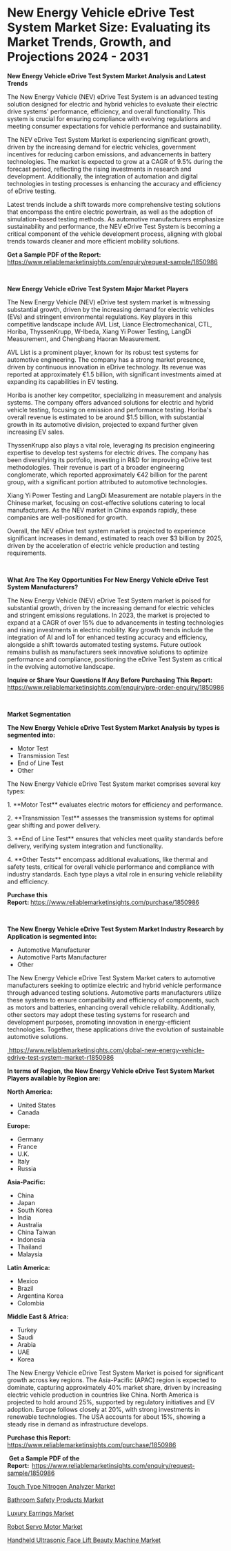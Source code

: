 <p><h1>New Energy Vehicle eDrive Test System Market Size: Evaluating its Market Trends, Growth, and Projections 2024 - 2031</h1></p><p><strong>New Energy Vehicle eDrive Test System Market Analysis and Latest Trends</strong></p>
<p><p>The New Energy Vehicle (NEV) eDrive Test System is an advanced testing solution designed for electric and hybrid vehicles to evaluate their electric drive systems' performance, efficiency, and overall functionality. This system is crucial for ensuring compliance with evolving regulations and meeting consumer expectations for vehicle performance and sustainability. </p><p>The NEV eDrive Test System Market is experiencing significant growth, driven by the increasing demand for electric vehicles, government incentives for reducing carbon emissions, and advancements in battery technologies. The market is expected to grow at a CAGR of 9.5% during the forecast period, reflecting the rising investments in research and development. Additionally, the integration of automation and digital technologies in testing processes is enhancing the accuracy and efficiency of eDrive testing. </p><p>Latest trends include a shift towards more comprehensive testing solutions that encompass the entire electric powertrain, as well as the adoption of simulation-based testing methods. As automotive manufacturers emphasize sustainability and performance, the NEV eDrive Test System is becoming a critical component of the vehicle development process, aligning with global trends towards cleaner and more efficient mobility solutions.</p></p>
<p><strong>Get a Sample PDF of the Report:&nbsp;</strong> <a href="https://www.reliablemarketinsights.com/enquiry/request-sample/1850986?utm_campaign=1400&utm_medium=2&utm_source=Github&utm_content=ia&utm_term=17102024&utm_id=new-energy-vehicle-edrive-test-system">https://www.reliablemarketinsights.com/enquiry/request-sample/1850986</a></p>
<p>&nbsp;</p>
<p><strong>New Energy Vehicle eDrive Test System Major Market Players</strong></p>
<p><p>The New Energy Vehicle (NEV) eDrive test system market is witnessing substantial growth, driven by the increasing demand for electric vehicles (EVs) and stringent environmental regulations. Key players in this competitive landscape include AVL List, Liance Electromechanical, CTL, Horiba, ThyssenKrupp, W-Ibeda, Xiang Yi Power Testing, LangDi Measurement, and Chengbang Haoran Measurement. </p><p>AVL List is a prominent player, known for its robust test systems for automotive engineering. The company has a strong market presence, driven by continuous innovation in eDrive technology. Its revenue was reported at approximately €1.5 billion, with significant investments aimed at expanding its capabilities in EV testing.</p><p>Horiba is another key competitor, specializing in measurement and analysis systems. The company offers advanced solutions for electric and hybrid vehicle testing, focusing on emission and performance testing. Horiba's overall revenue is estimated to be around $1.5 billion, with substantial growth in its automotive division, projected to expand further given increasing EV sales.</p><p>ThyssenKrupp also plays a vital role, leveraging its precision engineering expertise to develop test systems for electric drives. The company has been diversifying its portfolio, investing in R&D for improving eDrive test methodologies. Their revenue is part of a broader engineering conglomerate, which reported approximately €42 billion for the parent group, with a significant portion attributed to automotive technologies.</p><p>Xiang Yi Power Testing and LangDi Measurement are notable players in the Chinese market, focusing on cost-effective solutions catering to local manufacturers. As the NEV market in China expands rapidly, these companies are well-positioned for growth.</p><p>Overall, the NEV eDrive test system market is projected to experience significant increases in demand, estimated to reach over $3 billion by 2025, driven by the acceleration of electric vehicle production and testing requirements.</p></p>
<p>&nbsp;</p>
<p><strong>What Are The Key Opportunities For New Energy Vehicle eDrive Test System Manufacturers?</strong></p>
<p><p>The New Energy Vehicle (NEV) eDrive Test System market is poised for substantial growth, driven by the increasing demand for electric vehicles and stringent emissions regulations. In 2023, the market is projected to expand at a CAGR of over 15% due to advancements in testing technologies and rising investments in electric mobility. Key growth trends include the integration of AI and IoT for enhanced testing accuracy and efficiency, alongside a shift towards automated testing systems. Future outlook remains bullish as manufacturers seek innovative solutions to optimize performance and compliance, positioning the eDrive Test System as critical in the evolving automotive landscape.</p></p>
<p><strong>Inquire or Share Your Questions If Any Before Purchasing This Report:</strong> <a href="https://www.reliablemarketinsights.com/enquiry/pre-order-enquiry/1850986?utm_campaign=1400&utm_medium=2&utm_source=Github&utm_content=ia&utm_term=17102024&utm_id=new-energy-vehicle-edrive-test-system">https://www.reliablemarketinsights.com/enquiry/pre-order-enquiry/1850986</a></p>
<p>&nbsp;</p>
<p><strong>Market Segmentation</strong></p>
<p><strong>The New Energy Vehicle eDrive Test System Market Analysis by types is segmented into:</strong></p>
<p><ul><li>Motor Test</li><li>Transmission Test</li><li>End of Line Test</li><li>Other</li></ul></p>
<p><p>The New Energy Vehicle eDrive Test System market comprises several key types: </p><p>1. **Motor Test** evaluates electric motors for efficiency and performance.</p><p>2. **Transmission Test** assesses the transmission systems for optimal gear shifting and power delivery.</p><p>3. **End of Line Test** ensures that vehicles meet quality standards before delivery, verifying system integration and functionality.</p><p>4. **Other Tests** encompass additional evaluations, like thermal and safety tests, critical for overall vehicle performance and compliance with industry standards. Each type plays a vital role in ensuring vehicle reliability and efficiency.</p></p>
<p><strong>Purchase this Report:&nbsp;</strong><a href="https://www.reliablemarketinsights.com/purchase/1850986?utm_campaign=1400&utm_medium=2&utm_source=Github&utm_content=ia&utm_term=17102024&utm_id=new-energy-vehicle-edrive-test-system">https://www.reliablemarketinsights.com/purchase/1850986</a></p>
<p>&nbsp;</p>
<p><strong>The New Energy Vehicle eDrive Test System Market Industry Research by Application is segmented into:</strong></p>
<p><ul><li>Automotive Manufacturer</li><li>Automotive Parts Manufacturer</li><li>Other</li></ul></p>
<p><p>The New Energy Vehicle eDrive Test System Market caters to automotive manufacturers seeking to optimize electric and hybrid vehicle performance through advanced testing solutions. Automotive parts manufacturers utilize these systems to ensure compatibility and efficiency of components, such as motors and batteries, enhancing overall vehicle reliability. Additionally, other sectors may adopt these testing systems for research and development purposes, promoting innovation in energy-efficient technologies. Together, these applications drive the evolution of sustainable automotive solutions.</p></p>
<p><a href="https://www.reliablemarketinsights.com/global-new-energy-vehicle-edrive-test-system-market-r1850986?utm_campaign=1400&utm_medium=2&utm_source=Github&utm_content=ia&utm_term=17102024&utm_id=new-energy-vehicle-edrive-test-system">&nbsp;https://www.reliablemarketinsights.com/global-new-energy-vehicle-edrive-test-system-market-r1850986</a></p>
<p><strong>In terms of Region, the New Energy Vehicle eDrive Test System Market Players available by Region are:</strong></p>
<p>
    <p> <strong> North America: </strong>
        <ul>
            <li>United States</li>
            <li>Canada</li>
        </ul>
        </p> 
    <p> <strong> Europe: </strong>
        <ul>
            <li>Germany</li>
            <li>France</li>
            <li>U.K.</li>
            <li>Italy</li>
            <li>Russia</li>
        </ul>
        </p> 
    <p> <strong> Asia-Pacific: </strong>
        <ul>
            <li>China</li>
            <li>Japan</li>
            <li>South Korea</li>
            <li>India</li>
            <li>Australia</li>
            <li>China Taiwan</li>
            <li>Indonesia</li>
            <li>Thailand</li>
            <li>Malaysia</li>
        </ul>
        </p> 
    <p> <strong> Latin America: </strong>
        <ul>
            <li>Mexico</li>
            <li>Brazil</li>
            <li>Argentina Korea</li>
            <li>Colombia</li>
        </ul>
        </p> 
    <p> <strong> Middle East & Africa: </strong>
        <ul>
            <li>Turkey</li>
            <li>Saudi</li>
            <li>Arabia</li>
            <li>UAE</li>
            <li>Korea</li>
        </ul>
    </p>
    </p>
<p><p>The New Energy Vehicle eDrive Test System Market is poised for significant growth across key regions. The Asia-Pacific (APAC) region is expected to dominate, capturing approximately 40% market share, driven by increasing electric vehicle production in countries like China. North America is projected to hold around 25%, supported by regulatory initiatives and EV adoption. Europe follows closely at 20%, with strong investments in renewable technologies. The USA accounts for about 15%, showing a steady rise in demand as infrastructure develops.</p></p>
<p><strong>Purchase this Report: </strong><a href="https://www.reliablemarketinsights.com/purchase/1850986?utm_campaign=1400&utm_medium=2&utm_source=Github&utm_content=ia&utm_term=17102024&utm_id=new-energy-vehicle-edrive-test-system">https://www.reliablemarketinsights.com/purchase/1850986</a></p>
<p>&nbsp;<strong>Get a Sample PDF of the Report:&nbsp;&nbsp;</strong><a href="https://www.reliablemarketinsights.com/enquiry/request-sample/1850986?utm_campaign=1400&utm_medium=2&utm_source=Github&utm_content=ia&utm_term=17102024&utm_id=new-energy-vehicle-edrive-test-system">https://www.reliablemarketinsights.com/enquiry/request-sample/1850986</a></p>
<p><strong></strong></p>
<p><p><a href="https://github.com/joannesouthgate/Market-Research-Report-List-5/blob/main/touch-type-nitrogen-analyzer-market.md?utm_campaign=1400&utm_medium=2&utm_source=Github&utm_content=ia&utm_term=17102024&utm_id=new-energy-vehicle-edrive-test-system">Touch Type Nitrogen Analyzer Market</a></p><p><a href="https://www.linkedin.com/pulse/analyzing-global-bathroom-safety-products-market-growth-e7l5c?utm_campaign=1400&utm_medium=2&utm_source=Github&utm_content=ia&utm_term=17102024&utm_id=new-energy-vehicle-edrive-test-system">Bathroom Safety Products Market</a></p><p><a href="https://www.linkedin.com/pulse/luxury-earrings-market-share-size-trends-industry-analysis-report-81jbc?utm_campaign=1400&utm_medium=2&utm_source=Github&utm_content=ia&utm_term=17102024&utm_id=new-energy-vehicle-edrive-test-system">Luxury Earrings Market</a></p><p><a href="https://issuu.com/reportprime-2/docs/robot-servo-motor-market-size-2030._81d208d64e02fe?utm_campaign=1400&utm_medium=2&utm_source=Github&utm_content=ia&utm_term=17102024&utm_id=new-energy-vehicle-edrive-test-system">Robot Servo Motor Market</a></p><p><a href="https://github.com/sofayahoo2023/Market-Research-Report-List-6/blob/main/handheld-ultrasonic-face-lift-beauty-machine-market.md?utm_campaign=1400&utm_medium=2&utm_source=Github&utm_content=ia&utm_term=17102024&utm_id=new-energy-vehicle-edrive-test-system">Handheld Ultrasonic Face Lift Beauty Machine Market</a></p></p>